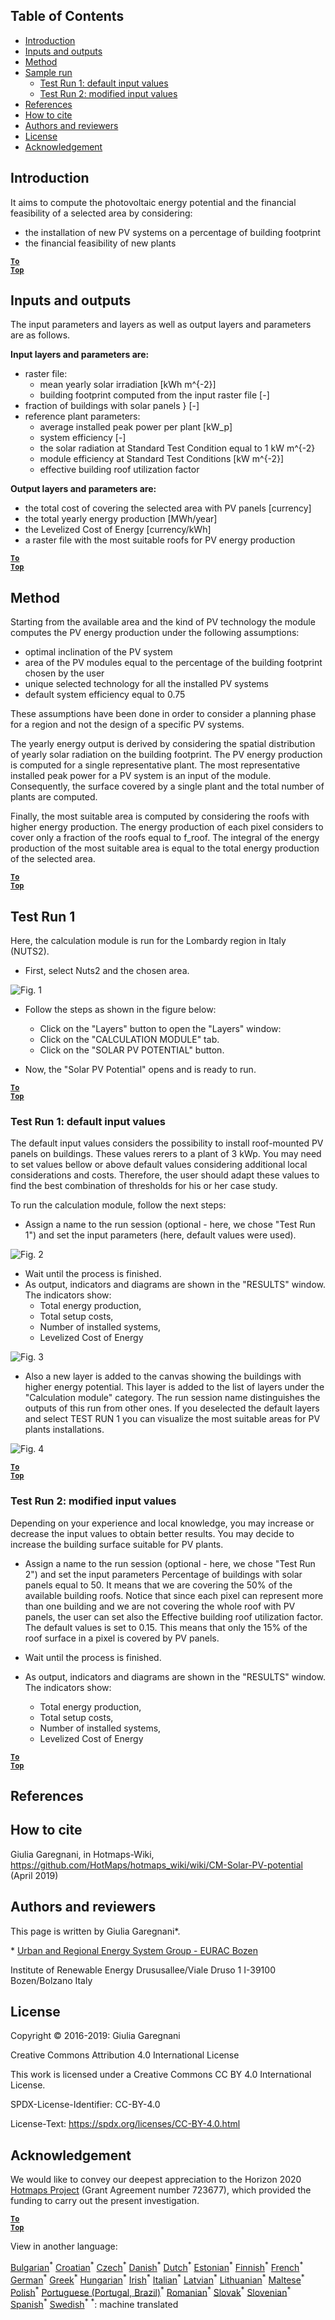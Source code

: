 ﻿## Table of Contents

* [Introduction](#introduction)
* [Inputs and outputs](#inputs-and-outputs)
* [Method](#method)
* [Sample run](#sample-run)
  * [Test Run 1: default input values](#test-run-1-default-input-values)
  * [Test Run 2: modified input values](#test-run-2-modified-input-values)
* [References](#references)
* [How to cite](#how-to-cite)
* [Authors and reviewers](#authors-and-reviewers)
* [License](#license)
* [Acknowledgement](#acknowledgement)


## Introduction

It aims to compute the photovoltaic energy potential and the financial feasibility of a selected area by considering:
- the installation of new PV systems on a percentage of building footprint
- the financial feasibility of new plants

<code><ins>**[To Top](#table-of-contents)**</ins></code>


## Inputs and outputs

The input parameters and layers as well as output layers and parameters are as follows.


**Input layers and parameters are:**

* raster file:
     * mean yearly solar irradiation [kWh m^{-2}] 
     * building footprint computed from the input raster file [-] 
* fraction of buildings with solar panels } [-] 
* reference plant parameters:  
     * average installed peak power per plant [kW_p] 
     * system efficiency [-] 
     * the solar radiation at Standard Test Condition equal to 1 kW  m^{-2}
     * module efficiency at Standard Test Conditions [kW  m^{-2}]
     * effective building roof utilization factor

**Output layers and parameters are:**

* the total cost of covering the selected area with PV panels [currency]
* the total yearly energy production [MWh/year]
* the Levelized Cost of Energy  [currency/kWh]
* a raster file with the most suitable roofs for PV energy production

<code><ins>**[To Top](#table-of-contents)**</ins></code>


## Method

Starting from the available area and the kind of PV technology the module computes the PV energy production under the following assumptions:
- optimal inclination of the PV system
- area of the PV modules equal to the percentage of the building footprint chosen by the user
- unique selected technology for all the installed PV systems
- default system efficiency equal to 0.75 

These assumptions have been done in order to consider a planning phase for a region and not the design of a specific PV systems.

The yearly energy output is  derived by considering the spatial distribution of yearly solar radiation on the building footprint. The PV energy production is computed for a single representative plant.
The most representative installed peak power for a PV system is an input of the module.
Consequently, the surface covered by a single plant and the total number of plants are computed.
 
Finally, the most suitable area is computed by considering the roofs with higher energy production. 
The energy production of each pixel considers to cover only a fraction of the roofs equal to f_roof. The integral of the energy production of the most suitable area is equal to the total energy production of the selected area.


<code><ins>**[To Top](#table-of-contents)**</ins></code>

## Test Run 1
Here, the calculation module is run for the Lombardy region in Italy (NUTS2).

* First, select Nuts2 and the chosen area.

![Fig. 1](en-https://github.com/HotMaps/hotmaps_wiki/blob/master/Images/cm_solar_PV/default_values_01.png "Select a region")

* Follow the steps as shown in the figure below:
  * Click on the "Layers" button to open the "Layers" window:
  * Click on the "CALCULATION MODULE" tab.
  * Click on the "SOLAR PV POTENTIAL" button.

* Now, the "Solar PV Potential" opens and is ready to run. 


<code><ins>**[To Top](#table-of-contents)**</ins></code>


### Test Run 1: default input values

The default input values considers the possibility to install roof-mounted PV panels on buildings. These values rerers to a plant of 3 kWp. You may need to set values bellow or above default values considering additional local considerations and costs. Therefore, the user should adapt these values to find the best combination of thresholds for his or her case study.

To run the calculation module, follow the next steps:

* Assign a name to the run session (optional - here, we chose "Test Run 1") and set the input parameters (here, default values were used).

![Fig. 2](en-https://github.com/HotMaps/hotmaps_wiki/blob/master/Images/cm_solar_PV/default_values_02.png "Test run 1 with default values")

* Wait until the process is finished.
* As output, indicators and diagrams are shown in the "RESULTS" window. The indicators show:
  * Total energy production,
  * Total setup costs,
  * Number of installed systems,
  * Levelized Cost of Energy


![Fig. 3](en-https://github.com/HotMaps/hotmaps_wiki/blob/master/Images/cm_solar_PV/default_values_03.png "Test run 1 INDICATORS tab")


* Also a new layer is added to the canvas showing the buildings with higher energy potential. This layer is added to the list of layers under the "Calculation module" category. The run session name distinguishes the outputs of this run from other ones.
If you deselected the default layers and select TEST RUN 1 you can visualize the most suitable areas for PV plants installations.

![Fig. 4](en-https://github.com/HotMaps/hotmaps_wiki/blob/master/Images/cm_solar_PV/default_values_03.png "Test run 1 Calculation module LAYERS")


<code><ins>**[To Top](#table-of-contents)**</ins></code>



### Test Run 2: modified input values

Depending on your experience and  local knowledge, you may increase or decrease the input values to obtain better results. You may decide to increase the building surface suitable for PV plants.

* Assign a name to the run session (optional - here, we chose "Test Run 2") and set the input parameters Percentage of buildings with solar panels equal to 50. It means that we are covering the 50% of the available building roofs. Notice that since each pixel can represent more than one building and we are not covering the whole roof with PV panels, the user can set also the Effective building roof utilization factor. The default values is set to 0.15. This means that only the 15% of the roof surface in a pixel is covered by PV panels.

* Wait until the process is finished.
* As output, indicators and diagrams are shown in the "RESULTS" window. The indicators show:
  * Total energy production,
  * Total setup costs,
  * Number of installed systems,
  * Levelized Cost of Energy



<code><ins>**[To Top](#table-of-contents)**</ins></code>


## References



## How to cite
Giulia Garegnani, in Hotmaps-Wiki, https://github.com/HotMaps/hotmaps_wiki/wiki/CM-Solar-PV-potential (April 2019)


## Authors and reviewers

This page is written by Giulia Garegnani\*.


\* [Urban and Regional Energy System Group - EURAC Bozen](en-http://www.eurac.edu/en/research/technologies/renewableenergy/researchfields/Pages/Energy-strategies-and-planning.aspx)

Institute of Renewable Energy
Drususallee/Viale Druso 1
I-39100 Bozen/Bolzano
Italy


## License

Copyright © 2016-2019: Giulia Garegnani

Creative Commons Attribution 4.0 International License

This work is licensed under a Creative Commons CC BY 4.0 International License.

SPDX-License-Identifier: CC-BY-4.0

License-Text: https://spdx.org/licenses/CC-BY-4.0.html


## Acknowledgement

We would like to convey our deepest appreciation to the Horizon 2020 [Hotmaps Project](en-https://www.hotmaps-project.eu) (Grant Agreement number 723677), which provided the funding to carry out the present investigation.



<code><ins>**[To Top](#table-of-contents)**</ins></code>






View in another language:

 [Bulgarian](bg-CM-Solar-thermal-and-PV-potential)<sup>\*</sup> [Croatian](hr-CM-Solar-thermal-and-PV-potential)<sup>\*</sup> [Czech](cs-CM-Solar-thermal-and-PV-potential)<sup>\*</sup> [Danish](da-CM-Solar-thermal-and-PV-potential)<sup>\*</sup> [Dutch](nl-CM-Solar-thermal-and-PV-potential)<sup>\*</sup> [Estonian](et-CM-Solar-thermal-and-PV-potential)<sup>\*</sup> [Finnish](fi-CM-Solar-thermal-and-PV-potential)<sup>\*</sup> [French](fr-CM-Solar-thermal-and-PV-potential)<sup>\*</sup> [German](de-CM-Solar-thermal-and-PV-potential)<sup>\*</sup> [Greek](el-CM-Solar-thermal-and-PV-potential)<sup>\*</sup> [Hungarian](hu-CM-Solar-thermal-and-PV-potential)<sup>\*</sup> [Irish](ga-CM-Solar-thermal-and-PV-potential)<sup>\*</sup> [Italian](it-CM-Solar-thermal-and-PV-potential)<sup>\*</sup> [Latvian](lv-CM-Solar-thermal-and-PV-potential)<sup>\*</sup> [Lithuanian](lt-CM-Solar-thermal-and-PV-potential)<sup>\*</sup> [Maltese](mt-CM-Solar-thermal-and-PV-potential)<sup>\*</sup> [Polish](pl-CM-Solar-thermal-and-PV-potential)<sup>\*</sup> [Portuguese (Portugal, Brazil)](pt-CM-Solar-thermal-and-PV-potential)<sup>\*</sup> [Romanian](ro-CM-Solar-thermal-and-PV-potential)<sup>\*</sup> [Slovak](sk-CM-Solar-thermal-and-PV-potential)<sup>\*</sup> [Slovenian](sl-CM-Solar-thermal-and-PV-potential)<sup>\*</sup> [Spanish](es-CM-Solar-thermal-and-PV-potential)<sup>\*</sup> [Swedish](sv-CM-Solar-thermal-and-PV-potential)<sup>\*</sup>
<sup>\*</sup>: machine translated
